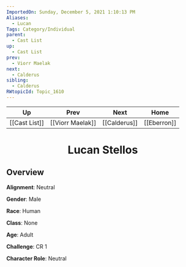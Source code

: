 ```yaml
---
ImportedOn: Sunday, December 5, 2021 1:10:13 PM
Aliases:
  - Lucan
Tags: Category/Individual
parent:
  - Cast List
up:
  - Cast List
prev:
  - Viorr Maelak
next:
  - Calderus
sibling:
  - Calderus
RWtopicId: Topic_1610
---
```


| Up | Prev | Next | Home |
|----|------|------|------|
| [[Cast List]] | [[Viorr Maelak]] | [[Calderus]] | [[Eberron]] |

# <center>Lucan Stellos</center>

## Overview

**Alignment**: Neutral

**Gender**: Male

**Race**: Human

**Class**: None

**Age**: Adult

**Challenge**: CR 1

**Character Role**: Neutral
